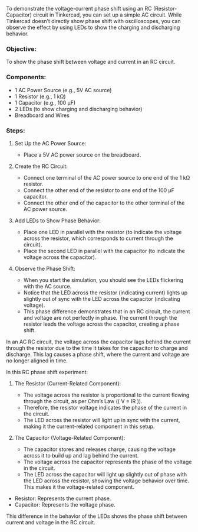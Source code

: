 To demonstrate the voltage-current phase shift using an RC (Resistor-Capacitor) circuit in Tinkercad, you can set up a simple AC circuit. While Tinkercad doesn’t directly show phase shift with oscilloscopes, you can observe the effect by using LEDs to show the charging and discharging behavior.

### Objective:

To show the phase shift between voltage and current in an RC circuit.

### Components:

- 1 AC Power Source (e.g., 5V AC source)
- 1 Resistor (e.g., 1 kΩ)
- 1 Capacitor (e.g., 100 μF)
- 2 LEDs (to show charging and discharging behavior)
- Breadboard and Wires

### Steps:

1. Set Up the AC Power Source:
   - Place a 5V AC power source on the breadboard.

2. Create the RC Circuit:
   - Connect one terminal of the AC power source to one end of the 1 kΩ resistor.
   - Connect the other end of the resistor to one end of the 100 μF capacitor.
   - Connect the other end of the capacitor to the other terminal of the AC power source.

3. Add LEDs to Show Phase Behavior:
   - Place one LED in parallel with the resistor (to indicate the voltage across the resistor, which corresponds to current through the circuit).
   - Place the second LED in parallel with the capacitor (to indicate the voltage across the capacitor).

4. Observe the Phase Shift:
   - When you start the simulation, you should see the LEDs flickering with the AC source. 
   - Notice that the LED across the resistor (indicating current) lights up slightly out of sync with the LED across the capacitor (indicating voltage).
   - This phase difference demonstrates that in an RC circuit, the current and voltage are not perfectly in phase. The current through the resistor leads the voltage across the capacitor, creating a phase shift.

In an AC RC circuit, the voltage across the capacitor lags behind the current through the resistor due to the time it takes for the capacitor to charge and discharge. This lag causes a phase shift, where the current and voltage are no longer aligned in time.

In this RC phase shift experiment:

1. The Resistor (Current-Related Component):
   - The voltage across the resistor is proportional to the current flowing through the circuit, as per Ohm’s Law (\( V = IR \)). 
   - Therefore, the resistor voltage indicates the phase of the current in the circuit.
   - The LED across the resistor will light up in sync with the current, making it the current-related component in this setup.

2. The Capacitor (Voltage-Related Component):
   - The capacitor stores and releases charge, causing the voltage across it to build up and lag behind the current. 
   - The voltage across the capacitor represents the phase of the voltage in the circuit.
   - The LED across the capacitor will light up slightly out of phase with the LED across the resistor, showing the voltage behavior over time. This makes it the voltage-related component.

- Resistor: Represents the current phase.
- Capacitor: Represents the voltage phase.

This difference in the behavior of the LEDs shows the phase shift between current and voltage in the RC circuit.
